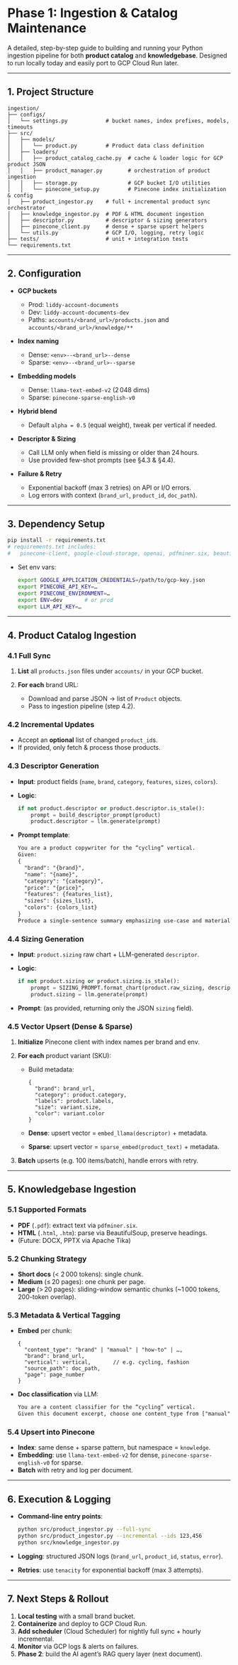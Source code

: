 # Phase 1: Ingestion & Catalog Maintenance

A detailed, step-by-step guide to building and running your Python ingestion pipeline for both **product catalog** and **knowledgebase**. Designed to run locally today and easily port to GCP Cloud Run later.

---

## 1. Project Structure

```
ingestion/
├── configs/
│   └── settings.py            # bucket names, index prefixes, models, timeouts
├── src/
│   ├── models/
│   │   └── product.py         # Product data class definition
│   ├── loaders/
│   │   ├── product_catalog_cache.py  # cache & loader logic for GCP product JSON
│   │   ├── product_manager.py        # orchestration of product ingestion
│   │   ├── storage.py                # GCP bucket I/O utilities
│   │   └── pinecone_setup.py         # Pinecone index initialization & config
│   ├── product_ingestor.py    # full + incremental product sync orchestrator
│   ├── knowledge_ingestor.py  # PDF & HTML document ingestion
│   ├── descriptor.py          # descriptor & sizing generators
│   ├── pinecone_client.py     # dense + sparse upsert helpers
│   └── utils.py               # GCP I/O, logging, retry logic
├── tests/                     # unit + integration tests
└── requirements.txt
```

---

## 2. Configuration

* **GCP buckets**

  * Prod: `liddy-account-documents`
  * Dev:  `liddy-account-documents-dev`
  * Paths: `accounts/<brand_url>/products.json` and `accounts/<brand_url>/knowledge/**`

* **Index naming**

  * Dense:  `<env>--<brand_url>--dense`
  * Sparse: `<env>--<brand_url>--sparse`

* **Embedding models**

  * Dense:  `llama-text-embed-v2` (2 048 dims)
  * Sparse: `pinecone-sparse-english-v0`

* **Hybrid blend**

  * Default `alpha = 0.5` (equal weight), tweak per vertical if needed.

* **Descriptor & Sizing**

  * Call LLM only when field is missing or older than 24 hours.
  * Use provided few-shot prompts (see §4.3 & §4.4).

* **Failure & Retry**

  * Exponential backoff (max 3 retries) on API or I/O errors.
  * Log errors with context (`brand_url`, `product_id`, `doc_path`).

---

## 3. Dependency Setup

```bash
pip install -r requirements.txt
# requirements.txt includes:
#   pinecone-client, google-cloud-storage, openai, pdfminer.six, beautifulsoup4, requests, tenacity
```

* Set env vars:

  ```bash
  export GOOGLE_APPLICATION_CREDENTIALS=/path/to/gcp-key.json
  export PINECONE_API_KEY=…
  export PINECONE_ENVIRONMENT=…
  export ENV=dev       # or prod
  export LLM_API_KEY=…
  ```

---

## 4. Product Catalog Ingestion

### 4.1 Full Sync

1. **List** all `products.json` files under `accounts/` in your GCP bucket.
2. **For each** brand URL:

   * Download and parse JSON → list of `Product` objects.
   * Pass to ingestion pipeline (step 4.2).

### 4.2 Incremental Updates

* Accept an **optional** list of changed `product_id`s.
* If provided, only fetch & process those products.

### 4.3 Descriptor Generation

* **Input**: product fields (`name`, `brand`, `category`, `features`, `sizes`, `colors`).
* **Logic**:

  ```python
  if not product.descriptor or product.descriptor.is_stale():
      prompt = build_descriptor_prompt(product)
      product.descriptor = llm.generate(prompt)
  ```
* **Prompt template**:

  ```txt
  You are a product copywriter for the “cycling” vertical.
  Given:
  {
    "brand": "{brand}",
    "name": "{name}",
    "category": "{category}",
    "price": "{price}",
    "features": {features_list},
    "sizes": {sizes_list},
    "colors": {colors_list}
  }
  Produce a single-sentence summary emphasizing use-case and material.
  ```

### 4.4 Sizing Generation

* **Input**: `product.sizing` raw chart + LLM-generated `descriptor`.
* **Logic**:

  ```python
  if not product.sizing or product.sizing.is_stale():
      prompt = SIZING_PROMPT.format_chart(product.raw_sizing, descriptor=product.descriptor)
      product.sizing = llm.generate(prompt)
  ```
* **Prompt**: (as provided, returning only the JSON `sizing` field).

### 4.5 Vector Upsert (Dense & Sparse)

1. **Initialize** Pinecone client with index names per brand and env.
2. **For each** product variant (SKU):

   * Build metadata:

     ```jsonc
     {
       "brand": brand_url,
       "category": product.category,
       "labels": product.labels,
       "size": variant.size,
       "color": variant.color
     }
     ```
   * **Dense**: upsert vector = `embed_llama(descriptor)` + metadata.
   * **Sparse**: upsert vector = `sparse_embed(product_text)` + metadata.
3. **Batch** upserts (e.g. 100 items/batch), handle errors with retry.

---

## 5. Knowledgebase Ingestion

### 5.1 Supported Formats

* **PDF** (`.pdf`): extract text via `pdfminer.six`.
* **HTML** (`.html`, `.htm`): parse via BeautifulSoup, preserve headings.
* (Future: DOCX, PPTX via Apache Tika)

### 5.2 Chunking Strategy

* **Short docs** (< 2 000 tokens): single chunk.
* **Medium** (≤ 20 pages): one chunk per page.
* **Large** (> 20 pages): sliding-window semantic chunks (\~1 000 tokens, 200-token overlap).

### 5.3 Metadata & Vertical Tagging

* **Embed** per chunk:

  ```jsonc
  {
    "content_type": "brand" | "manual" | "how-to" | …,
    "brand": brand_url,
    "vertical": vertical,       // e.g. cycling, fashion
    "source_path": doc_path,
    "page": page_number
  }
  ```
* **Doc classification** via LLM:

  ```txt
  You are a content classifier for the “cycling” vertical.  
  Given this document excerpt, choose one content_type from ["manual","ethos","history","marketing"].
  ```

### 5.4 Upsert into Pinecone

* **Index**: same dense + sparse pattern, but namespace = `knowledge`.
* **Embedding**: use `llama-text-embed-v2` for dense, `pinecone-sparse-english-v0` for sparse.
* **Batch** with retry and log per document.

---

## 6. Execution & Logging

* **Command-line entry points**:

  ```bash
  python src/product_ingestor.py --full-sync
  python src/product_ingestor.py --incremental --ids 123,456
  python src/knowledge_ingestor.py
  ```
* **Logging**: structured JSON logs (`brand_url`, `product_id`, `status`, `error`).
* **Retries**: use `tenacity` for exponential backoff (max 3 attempts).

---

## 7. Next Steps & Rollout

1. **Local testing** with a small brand bucket.
2. **Containerize** and deploy to GCP Cloud Run.
3. **Add scheduler** (Cloud Scheduler) for nightly full sync + hourly incremental.
4. **Monitor** via GCP logs & alerts on failures.
5. **Phase 2**: build the AI agent’s RAG query layer (next document).
